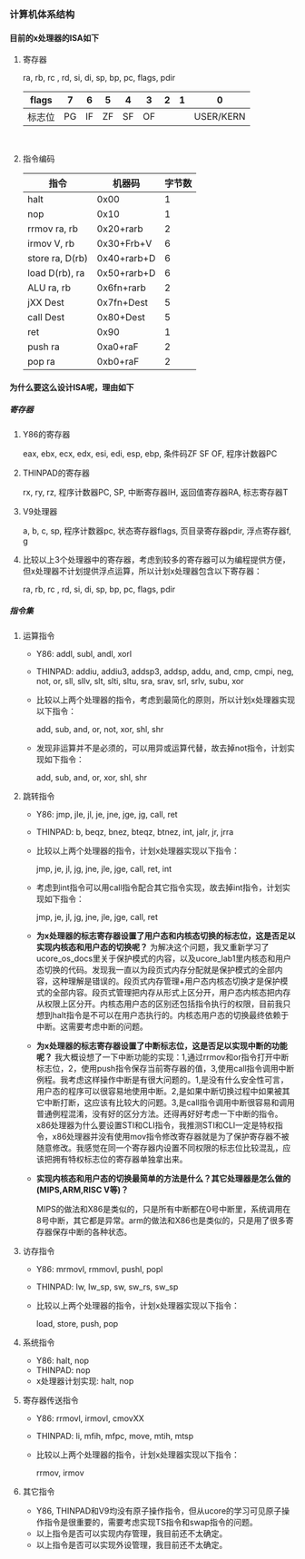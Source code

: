 ### 计算机体系结构 
#### 目前的x处理器的ISA如下
1. 寄存器

   ra, rb, rc , rd, si, di, sp, bp, pc, flags, pdir

   | flags | 7    | 6    | 5    | 4    | 3    | 2    | 1    | 0         |
   | ----- | ---- | ---- | ---- | ---- | ---- | ---- | ---- | --------- |
   | 标志位   | PG   | IF   | ZF   | SF   | OF   |      |      | USER/KERN |

   ​

2. 指令编码

   | 指令              | 机器码         | 字节数  |
   | --------------- | ----------- | ---- |
   | halt            | 0x00        | 1    |
   | nop             | 0x10        | 1    |
   | rrmov ra, rb    | 0x20+rarb   | 2    |
   | irmov V, rb     | 0x30+Frb+V  | 6    |
   | store ra, D(rb) | 0x40+rarb+D | 6    |
   | load D(rb), ra  | 0x50+rarb+D | 6    |
   | ALU ra, rb      | 0x6fn+rarb  | 2    |
   | jXX Dest        | 0x7fn+Dest  | 5    |
   | call Dest       | 0x80+Dest   | 5    |
   | ret             | 0x90        | 1    |
   | push ra         | 0xa0+raF    | 2    |
   | pop ra          | 0xb0+raF    | 2    |

#### 为什么要这么设计ISA呢，理由如下

##### 寄存器

1. Y86的寄存器

   eax, ebx, ecx, edx, esi, edi, esp, ebp, 条件码ZF SF OF, 程序计数器PC

2. THINPAD的寄存器

   rx, ry, rz, 程序计数器PC, SP, 中断寄存器IH, 返回值寄存器RA, 标志寄存器T

3. V9处理器

   a, b, c, sp, 程序计数器pc, 状态寄存器flags, 页目录寄存器pdir, 浮点寄存器f, g

4. 比较以上3个处理器中的寄存器，考虑到较多的寄存器可以为编程提供方便，但x处理器不计划提供浮点运算，所以计划x处理器包含以下寄存器：

   ra, rb, rc , rd, si, di, sp, bp, pc, flags, pdir

##### 指令集 

1. 运算指令

   * Y86: addl, subl, andl, xorl

   * THINPAD: addiu, addiu3, addsp3, addsp, addu, and, cmp, cmpi, neg, not, or,  sll, sllv, slt, slti, sltu, sra, srav, srl, srlv, subu, xor

   * 比较以上两个处理器的指令，考虑到最简化的原则，所以计划x处理器实现以下指令：

     add, sub, and, or, not, xor, shl, shr

   * 发现非运算并不是必须的，可以用异或运算代替，故去掉not指令，计划实现如下指令：

     add, sub, and, or, xor, shl, shr

2. 跳转指令

   * Y86: jmp, jle, jl, je, jne, jge, jg, call, ret

   * THINPAD: b, beqz, bnez, bteqz, btnez, int, jalr, jr, jrra

   * 比较以上两个处理器的指令，计划x处理器实现以下指令：

     jmp, je, jl, jg, jne, jle, jge, call, ret, int

   * 考虑到int指令可以用call指令配合其它指令实现，故去掉int指令，计划实现如下指令：

     jmp, je, jl, jg, jne, jle, jge, call, ret

   * **为x处理器的标志寄存器设置了用户态和内核态切换的标志位，这是否足以实现内核态和用户态的切换呢？**
     为解决这个问题，我又重新学习了ucore_os_docs里关于保护模式的内容，以及ucore_lab1里内核态和用户态切换的代码。发现我一直以为段页式内存分配就是保护模式的全部内容，这种理解是错误的。段页式内存管理+用户态内核态切换才是保护模式的全部内容。段页式管理把内存从形式上区分开，用户态内核态把内存从权限上区分开。内核态用户态的区别还包括指令执行的权限，目前我只想到halt指令是不可以在用户态执行的。内核态用户态的切换最终依赖于中断。这需要考虑中断的问题。

   * **为x处理器的标志寄存器设置了中断标志位，这是否足以实现中断的功能呢？**
     我大概设想了一下中断功能的实现：1,通过rrmov和or指令打开中断标志位，2，使用push指令保存当前寄存器的值，3,使用call指令调用中断例程。我考虑这样操作中断是有很大问题的。1,是没有什么安全性可言，用户态的程序可以很容易地使用中断。2,是如果中断切换过程中如果被其它中断打断，这应该有比较大的问题。3,是call指令调用中断很容易和调用普通例程混淆，没有好的区分方法。还得再好好考虑一下中断的指令。x86处理器为什么要设置STI和CLI指令，我推测STI和CLI一定是特权指令，x86处理器并没有使用mov指令修改寄存器就是为了保护寄存器不被随意修改。我感觉在同一个寄存器内设置不同权限的标志位比较混乱，应该把拥有特权标志位的寄存器单独拿出来。

   * **实现内核态和用户态的切换最简单的方法是什么？其它处理器是怎么做的(MIPS,ARM,RISC V等)？**

     MIPS的做法和X86是类似的，只是所有中断都在0号中断里，系统调用在8号中断，其它都是异常。arm的做法和X86也是类似的，只是用了很多寄存器保存中断的各种状态。

3. 访存指令

   * Y86: mrmovl, rmmovl, pushl, popl

   * THINPAD: lw, lw_sp, sw, sw_rs, sw_sp

   * 比较以上两个处理器的指令，计划x处理器实现以下指令：

     load, store, push, pop

4. 系统指令

   * Y86: halt, nop
   * THINPAD: nop
   * x处理器计划实现: halt, nop

5. 寄存器传送指令

   * Y86: rrmovl, irmovl, cmovXX

   * THINPAD: li, mfih, mfpc, move, mtih, mtsp

   * 比较以上两个处理器的指令，计划x处理器实现以下指令：

     rrmov, irmov

6. 其它指令

   * Y86, THINPAD和V9均没有原子操作指令，但从ucore的学习可见原子操作指令是很重要的，需要考虑实现TS指令和swap指令的问题。
   * 以上指令是否可以实现内存管理，我目前还不太确定。
   * 以上指令是否可以实现外设管理，我目前还不太确定。


